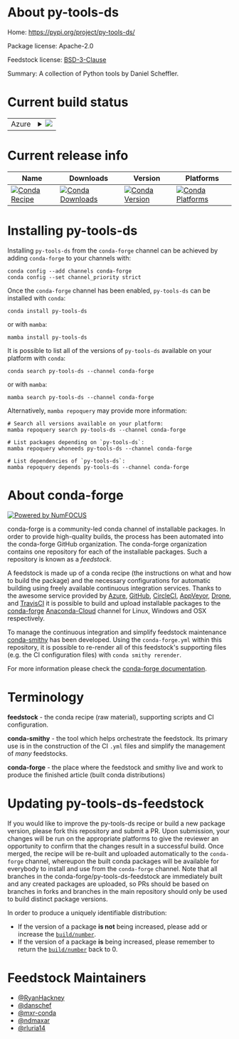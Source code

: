 About py-tools-ds
=================

Home: https://pypi.org/project/py-tools-ds/

Package license: Apache-2.0

Feedstock license: [BSD-3-Clause](https://github.com/conda-forge/py-tools-ds-feedstock/blob/main/LICENSE.txt)

Summary: A collection of Python tools by Daniel Scheffler.

Current build status
====================


<table>
    
  <tr>
    <td>Azure</td>
    <td>
      <details>
        <summary>
          <a href="https://dev.azure.com/conda-forge/feedstock-builds/_build/latest?definitionId=10777&branchName=main">
            <img src="https://dev.azure.com/conda-forge/feedstock-builds/_apis/build/status/py-tools-ds-feedstock?branchName=main">
          </a>
        </summary>
        <table>
          <thead><tr><th>Variant</th><th>Status</th></tr></thead>
          <tbody><tr>
              <td>linux_64_python3.10.____cpython</td>
              <td>
                <a href="https://dev.azure.com/conda-forge/feedstock-builds/_build/latest?definitionId=10777&branchName=main">
                  <img src="https://dev.azure.com/conda-forge/feedstock-builds/_apis/build/status/py-tools-ds-feedstock?branchName=main&jobName=linux&configuration=linux%20linux_64_python3.10.____cpython" alt="variant">
                </a>
              </td>
            </tr><tr>
              <td>linux_64_python3.11.____cpython</td>
              <td>
                <a href="https://dev.azure.com/conda-forge/feedstock-builds/_build/latest?definitionId=10777&branchName=main">
                  <img src="https://dev.azure.com/conda-forge/feedstock-builds/_apis/build/status/py-tools-ds-feedstock?branchName=main&jobName=linux&configuration=linux%20linux_64_python3.11.____cpython" alt="variant">
                </a>
              </td>
            </tr><tr>
              <td>linux_64_python3.8.____cpython</td>
              <td>
                <a href="https://dev.azure.com/conda-forge/feedstock-builds/_build/latest?definitionId=10777&branchName=main">
                  <img src="https://dev.azure.com/conda-forge/feedstock-builds/_apis/build/status/py-tools-ds-feedstock?branchName=main&jobName=linux&configuration=linux%20linux_64_python3.8.____cpython" alt="variant">
                </a>
              </td>
            </tr><tr>
              <td>linux_64_python3.9.____cpython</td>
              <td>
                <a href="https://dev.azure.com/conda-forge/feedstock-builds/_build/latest?definitionId=10777&branchName=main">
                  <img src="https://dev.azure.com/conda-forge/feedstock-builds/_apis/build/status/py-tools-ds-feedstock?branchName=main&jobName=linux&configuration=linux%20linux_64_python3.9.____cpython" alt="variant">
                </a>
              </td>
            </tr><tr>
              <td>osx_64_python3.10.____cpython</td>
              <td>
                <a href="https://dev.azure.com/conda-forge/feedstock-builds/_build/latest?definitionId=10777&branchName=main">
                  <img src="https://dev.azure.com/conda-forge/feedstock-builds/_apis/build/status/py-tools-ds-feedstock?branchName=main&jobName=osx&configuration=osx%20osx_64_python3.10.____cpython" alt="variant">
                </a>
              </td>
            </tr><tr>
              <td>osx_64_python3.11.____cpython</td>
              <td>
                <a href="https://dev.azure.com/conda-forge/feedstock-builds/_build/latest?definitionId=10777&branchName=main">
                  <img src="https://dev.azure.com/conda-forge/feedstock-builds/_apis/build/status/py-tools-ds-feedstock?branchName=main&jobName=osx&configuration=osx%20osx_64_python3.11.____cpython" alt="variant">
                </a>
              </td>
            </tr><tr>
              <td>osx_64_python3.8.____cpython</td>
              <td>
                <a href="https://dev.azure.com/conda-forge/feedstock-builds/_build/latest?definitionId=10777&branchName=main">
                  <img src="https://dev.azure.com/conda-forge/feedstock-builds/_apis/build/status/py-tools-ds-feedstock?branchName=main&jobName=osx&configuration=osx%20osx_64_python3.8.____cpython" alt="variant">
                </a>
              </td>
            </tr><tr>
              <td>osx_64_python3.9.____cpython</td>
              <td>
                <a href="https://dev.azure.com/conda-forge/feedstock-builds/_build/latest?definitionId=10777&branchName=main">
                  <img src="https://dev.azure.com/conda-forge/feedstock-builds/_apis/build/status/py-tools-ds-feedstock?branchName=main&jobName=osx&configuration=osx%20osx_64_python3.9.____cpython" alt="variant">
                </a>
              </td>
            </tr><tr>
              <td>win_64_python3.10.____cpython</td>
              <td>
                <a href="https://dev.azure.com/conda-forge/feedstock-builds/_build/latest?definitionId=10777&branchName=main">
                  <img src="https://dev.azure.com/conda-forge/feedstock-builds/_apis/build/status/py-tools-ds-feedstock?branchName=main&jobName=win&configuration=win%20win_64_python3.10.____cpython" alt="variant">
                </a>
              </td>
            </tr><tr>
              <td>win_64_python3.11.____cpython</td>
              <td>
                <a href="https://dev.azure.com/conda-forge/feedstock-builds/_build/latest?definitionId=10777&branchName=main">
                  <img src="https://dev.azure.com/conda-forge/feedstock-builds/_apis/build/status/py-tools-ds-feedstock?branchName=main&jobName=win&configuration=win%20win_64_python3.11.____cpython" alt="variant">
                </a>
              </td>
            </tr><tr>
              <td>win_64_python3.8.____cpython</td>
              <td>
                <a href="https://dev.azure.com/conda-forge/feedstock-builds/_build/latest?definitionId=10777&branchName=main">
                  <img src="https://dev.azure.com/conda-forge/feedstock-builds/_apis/build/status/py-tools-ds-feedstock?branchName=main&jobName=win&configuration=win%20win_64_python3.8.____cpython" alt="variant">
                </a>
              </td>
            </tr><tr>
              <td>win_64_python3.9.____cpython</td>
              <td>
                <a href="https://dev.azure.com/conda-forge/feedstock-builds/_build/latest?definitionId=10777&branchName=main">
                  <img src="https://dev.azure.com/conda-forge/feedstock-builds/_apis/build/status/py-tools-ds-feedstock?branchName=main&jobName=win&configuration=win%20win_64_python3.9.____cpython" alt="variant">
                </a>
              </td>
            </tr>
          </tbody>
        </table>
      </details>
    </td>
  </tr>
</table>

Current release info
====================

| Name | Downloads | Version | Platforms |
| --- | --- | --- | --- |
| [![Conda Recipe](https://img.shields.io/badge/recipe-py--tools--ds-green.svg)](https://anaconda.org/conda-forge/py-tools-ds) | [![Conda Downloads](https://img.shields.io/conda/dn/conda-forge/py-tools-ds.svg)](https://anaconda.org/conda-forge/py-tools-ds) | [![Conda Version](https://img.shields.io/conda/vn/conda-forge/py-tools-ds.svg)](https://anaconda.org/conda-forge/py-tools-ds) | [![Conda Platforms](https://img.shields.io/conda/pn/conda-forge/py-tools-ds.svg)](https://anaconda.org/conda-forge/py-tools-ds) |

Installing py-tools-ds
======================

Installing `py-tools-ds` from the `conda-forge` channel can be achieved by adding `conda-forge` to your channels with:

```
conda config --add channels conda-forge
conda config --set channel_priority strict
```

Once the `conda-forge` channel has been enabled, `py-tools-ds` can be installed with `conda`:

```
conda install py-tools-ds
```

or with `mamba`:

```
mamba install py-tools-ds
```

It is possible to list all of the versions of `py-tools-ds` available on your platform with `conda`:

```
conda search py-tools-ds --channel conda-forge
```

or with `mamba`:

```
mamba search py-tools-ds --channel conda-forge
```

Alternatively, `mamba repoquery` may provide more information:

```
# Search all versions available on your platform:
mamba repoquery search py-tools-ds --channel conda-forge

# List packages depending on `py-tools-ds`:
mamba repoquery whoneeds py-tools-ds --channel conda-forge

# List dependencies of `py-tools-ds`:
mamba repoquery depends py-tools-ds --channel conda-forge
```


About conda-forge
=================

[![Powered by
NumFOCUS](https://img.shields.io/badge/powered%20by-NumFOCUS-orange.svg?style=flat&colorA=E1523D&colorB=007D8A)](https://numfocus.org)

conda-forge is a community-led conda channel of installable packages.
In order to provide high-quality builds, the process has been automated into the
conda-forge GitHub organization. The conda-forge organization contains one repository
for each of the installable packages. Such a repository is known as a *feedstock*.

A feedstock is made up of a conda recipe (the instructions on what and how to build
the package) and the necessary configurations for automatic building using freely
available continuous integration services. Thanks to the awesome service provided by
[Azure](https://azure.microsoft.com/en-us/services/devops/), [GitHub](https://github.com/),
[CircleCI](https://circleci.com/), [AppVeyor](https://www.appveyor.com/),
[Drone](https://cloud.drone.io/welcome), and [TravisCI](https://travis-ci.com/)
it is possible to build and upload installable packages to the
[conda-forge](https://anaconda.org/conda-forge) [Anaconda-Cloud](https://anaconda.org/)
channel for Linux, Windows and OSX respectively.

To manage the continuous integration and simplify feedstock maintenance
[conda-smithy](https://github.com/conda-forge/conda-smithy) has been developed.
Using the ``conda-forge.yml`` within this repository, it is possible to re-render all of
this feedstock's supporting files (e.g. the CI configuration files) with ``conda smithy rerender``.

For more information please check the [conda-forge documentation](https://conda-forge.org/docs/).

Terminology
===========

**feedstock** - the conda recipe (raw material), supporting scripts and CI configuration.

**conda-smithy** - the tool which helps orchestrate the feedstock.
                   Its primary use is in the construction of the CI ``.yml`` files
                   and simplify the management of *many* feedstocks.

**conda-forge** - the place where the feedstock and smithy live and work to
                  produce the finished article (built conda distributions)


Updating py-tools-ds-feedstock
==============================

If you would like to improve the py-tools-ds recipe or build a new
package version, please fork this repository and submit a PR. Upon submission,
your changes will be run on the appropriate platforms to give the reviewer an
opportunity to confirm that the changes result in a successful build. Once
merged, the recipe will be re-built and uploaded automatically to the
`conda-forge` channel, whereupon the built conda packages will be available for
everybody to install and use from the `conda-forge` channel.
Note that all branches in the conda-forge/py-tools-ds-feedstock are
immediately built and any created packages are uploaded, so PRs should be based
on branches in forks and branches in the main repository should only be used to
build distinct package versions.

In order to produce a uniquely identifiable distribution:
 * If the version of a package **is not** being increased, please add or increase
   the [``build/number``](https://docs.conda.io/projects/conda-build/en/latest/resources/define-metadata.html#build-number-and-string).
 * If the version of a package **is** being increased, please remember to return
   the [``build/number``](https://docs.conda.io/projects/conda-build/en/latest/resources/define-metadata.html#build-number-and-string)
   back to 0.

Feedstock Maintainers
=====================

* [@RyanHackney](https://github.com/RyanHackney/)
* [@danschef](https://github.com/danschef/)
* [@mxr-conda](https://github.com/mxr-conda/)
* [@ndmaxar](https://github.com/ndmaxar/)
* [@rluria14](https://github.com/rluria14/)

